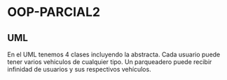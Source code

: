 # OOP-PARCIAL2


## UML 

En el UML tenemos 4 clases incluyendo la abstracta.
Cada usuario puede tener varios vehiculos de cualquier tipo. Un parqueadero puede recibir infinidad de usuarios y sus respectivos vehículos.